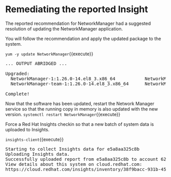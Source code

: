 # Remediating the reported Insight

The reported recommendation for NetworkManager had a suggested resolution of 
updating the NetworkManager application.

You will follow the recommendation and apply the updated package to the
system.

`yum -y update NetworkManager`{{execute}}

<pre class=file>
... OUTPUT ABRIDGED ...

Upgraded:
  NetworkManager-1:1.26.0-14.el8_3.x86_64           NetworkManager-libnm-1:1.26.0-14.el8_3.x86_64     
  NetworkManager-team-1:1.26.0-14.el8_3.x86_64      NetworkManager-tui-1:1.26.0-14.el8_3.x86_64       

Complete!
</pre>

Now that the software has been updated, restart the Network Manager service
so that the running copy in memory is also updated with the new version.
`systemctl restart NetworkManager`{{execute}}

Force a Red Hat Insights checkin so that a new batch of system data
is uploaded to Insights.

`insights-client`{{execute}}  

<pre class=file>
Starting to collect Insights data for e5a8aa325c8b
Uploading Insights data.
Successfully uploaded report from e5a8aa325c8b to account 6227255.
View details about this system on cloud.redhat.com:
https://cloud.redhat.com/insights/inventory/38f9bacc-931b-4542-b788-1ab5a0da5a7c
</pre>
